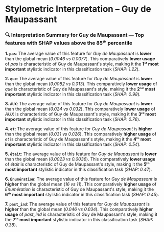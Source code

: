 # Stylometric Interpretation – Guy de Maupassant

### 🔍 Interpretation Summary for **Guy de Maupassant** — Top features with SHAP values above the 85ᵗʰ percentile

**1. `pas`**: The average value of this feature for *Guy de Maupassant* is **lower** than the global mean (*0.0046 vs 0.0077*). This comparatively **lower usage** of *pas* is characteristic of Guy de Maupassant's style, making it the **1ˢᵗ most important** stylistic indicator in this classification task (*SHAP: 1.22*).

**2. `que`**: The average value of this feature for *Guy de Maupassant* is **lower** than the global mean (*0.0082 vs 0.013*). This comparatively **lower usage** of *que* is characteristic of Guy de Maupassant's style, making it the **2ⁿᵈ most important** stylistic indicator in this classification task (*SHAP: 0.98*).

**3. `AUX`**: The average value of this feature for *Guy de Maupassant* is **lower** than the global mean (*0.024 vs 0.032*). This comparatively **lower usage** of *AUX* is characteristic of Guy de Maupassant's style, making it the **3ʳᵈ most important** stylistic indicator in this classification task (*SHAP: 0.76*).

**4. `et`**: The average value of this feature for *Guy de Maupassant* is **higher** than the global mean (*0.031 vs 0.026*). This comparatively **higher usage** of *et* is characteristic of Guy de Maupassant's style, making it the **4ᵗʰ most important** stylistic indicator in this classification task (*SHAP: 0.54*).

**5. `était`**: The average value of this feature for *Guy de Maupassant* is **lower** than the global mean (*0.0023 vs 0.0036*). This comparatively **lower usage** of *était* is characteristic of Guy de Maupassant's style, making it the **5ᵗʰ most important** stylistic indicator in this classification task (*SHAP: 0.47*).

**6. `Énumération`**: The average value of this feature for *Guy de Maupassant* is **higher** than the global mean (*16 vs 11*). This comparatively **higher usage** of *Énumération* is characteristic of Guy de Maupassant's style, making it the **6ᵗʰ most important** stylistic indicator in this classification task (*SHAP: 0.45*).

**7. `past_ind`**: The average value of this feature for *Guy de Maupassant* is **higher** than the global mean (*0.046 vs 0.034*). This comparatively **higher usage** of *past_ind* is characteristic of Guy de Maupassant's style, making it the **7ᵗʰ most important** stylistic indicator in this classification task (*SHAP: 0.38*).

